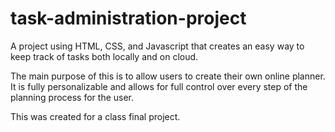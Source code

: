 # task-administration-project
A project using HTML, CSS, and Javascript that creates an easy way to keep track of tasks both locally and on cloud.

The main purpose of this is to allow users to create their own online planner. It is fully personalizable and allows for full control over every step of the planning process for the user. 

This was created for a class final project.
